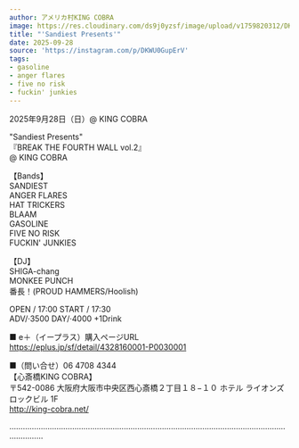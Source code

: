```yaml
---
author: アメリカ村KING COBRA
image: https://res.cloudinary.com/ds9j0yzsf/image/upload/v1759820312/DKWU0GupErV.jpg
title: "'Sandiest Presents'"
date: 2025-09-28
source: 'https://instagram.com/p/DKWU0GupErV'
tags:
- gasoline
- anger flares
- five no risk
- fuckin' junkies
---
```

2025年9月28日（日）@ KING COBRA

"Sandiest Presents"<br>
『BREAK THE  FOURTH WALL vol.2』<br>
@ KING COBRA

【Bands】<br>
SANDIEST<br>
ANGER FLARES<br>
HAT TRICKERS<br>
BLAAM<br>
GASOLINE<br>
FIVE NO RISK<br>
FUCKIN' JUNKIES

【DJ】<br>
SHIGA-chang<br>
MONKEE PUNCH<br>
番長！(PROUD HAMMERS/Hoolish)

OPEN / 17:00 START / 17:30<br>
ADV/·3500 DAY/·4000 +1Drink

■ e＋（イープラス）購入ページURL<br>
https://eplus.jp/sf/detail/4328160001-P0030001

■（問い合せ）06 4708 4344<br>
【心斎橋KING COBRA】<br>
〒542-0086 大阪府大阪市中央区西心斎橋２丁目１８−１０ ホテル ライオンズ ロックビル 1F<br>
http://king-cobra.net/

…………………………………………………………………………………………………………………………